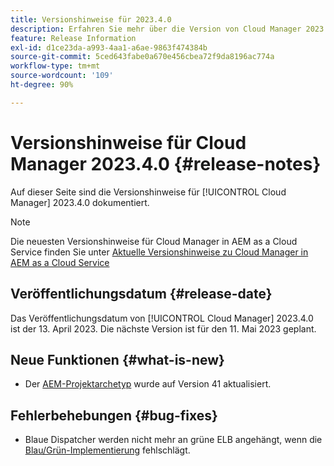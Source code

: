 ```yaml
---
title: Versionshinweise für 2023.4.0
description: Erfahren Sie mehr über die Version von Cloud Manager 2023.4.0.
feature: Release Information
exl-id: d1ce23da-a993-4aa1-a6ae-9863f474384b
source-git-commit: 5ced643fabe0a670e456cbea72f9da8196ac774a
workflow-type: tm+mt
source-wordcount: '109'
ht-degree: 90%

---
```


# Versionshinweise für Cloud Manager 2023.4.0 {#release-notes}

Auf dieser Seite sind die Versionshinweise für [!UICONTROL Cloud Manager] 2023.4.0 dokumentiert.

>[!NOTE]
>
>Die neuesten Versionshinweise für Cloud Manager in AEM as a Cloud Service finden Sie unter [Aktuelle Versionshinweise zu Cloud Manager in AEM as a Cloud Service](https://experienceleague.adobe.com/de/docs/experience-manager-cloud-service/content/release-notes/cloud-manager/current)

## Veröffentlichungsdatum {#release-date}

Das Veröffentlichungsdatum von [!UICONTROL Cloud Manager] 2023.4.0 ist der 13. April 2023. Die nächste Version ist für den 11. Mai 2023 geplant.

## Neue Funktionen {#what-is-new}

* Der [AEM-Projektarchetyp](https://experienceleague.adobe.com/de/docs/experience-manager-core-components/using/developing/archetype/overview) wurde auf Version 41 aktualisiert.

## Fehlerbehebungen {#bug-fixes}

* Blaue Dispatcher werden nicht mehr an grüne ELB angehängt, wenn die [Blau/Grün-Implementierung](/help/introduction.md#blue-green) fehlschlägt.
